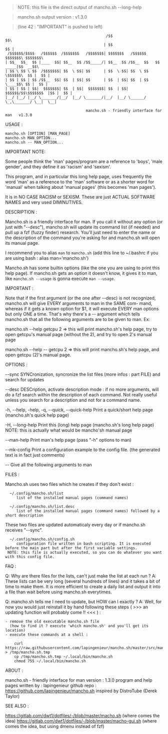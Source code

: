 > NOTE: this file is the direct output of mancho.sh --long-help

> mancho.sh output version : v1.3.0

> (line 42 : "IMPORTANT" is pushed to left)


	                                             /$$                             $$\
	                                            | $$                             $$ |
	 /$$$$$$/$$$$   /$$$$$$  /$$$$$$$   /$$$$$$$| $$$$$$$   /$$$$$$     $$$$$$$\ $$$$$$$\
	| $$_  $$_  $$ |____  $$| $$__  $$ /$$_____/| $$__  $$ /$$__  $$   $$  _____|$$  __$$\
	| $$ \ $$ \ $$  /$$$$$$$| $$  \ $$| $$      | $$  \ $$| $$  \ $$   \$$$$$$\  $$ |  $$ |
	| $$ | $$ | $$ /$$__  $$| $$  | $$| $$      | $$  | $$| $$  | $$    \____$$\ $$ |  $$ |
	| $$ | $$ | $$|  $$$$$$$| $$  | $$|  $$$$$$$| $$  | $$|  $$$$$$/$$\$$$$$$$  |$$ |  $$ |
	|__/ |__/ |__/ \_______/|__/  |__/ \_______/|__/  |__/ \______/ \_,\_______/ \__|  \__|

                                        mancho.sh - friendly interface for man   v1.3.0


USAGE :

	mancho.sh [OPTION] [MAN_PAGE]
	mancho.sh MAN_OPTION...
	mancho.sh -- MAN_OPTION...

IMPORTANT NOTE:

   Some people think the 'man' pages/program are a reference to 'boys', 'male gender', and they define it as 'racism' and 'sexism'.

   This program, and in particular this long help page, uses frequently the word 'man' as a reference to the 'man' software or as a shorter
   word for 'manual' when talking about 'manual pages' (this becomes 'man pages').

   It is in NO CASE RACISM or SEXISM. These are just ACTUAL SOFTWARE NAMES and very used DIMINUTIVES.

DESCRIPTION :

   Mancho.sh is a friendly interface for man. If you call it without any option (or just with "--desc"), mancho.sh will update its command
   list (if needed) and pull up a fzf (fuzzy finder) research. You'll just need to enter the name or the description of the command you're
   asking for and mancho.sh will open its manual page.

   I recommend you to alias `man` to `mancho.sh` (add this line to ~/.bashrc if you are using bash : alias man='mancho.sh')

   Mancho.sh has some builtin options (like the one you are using to print this help page). If mancho.sh gets an option it doesn't know, it
   gives it to man, like `mancho.sh --usage` is gonna execute `man --usage`.

   IMPORTANT :
   
   Note that if the first argument (or the one after --desc) is not recognized, mancho.sh will give EVERY arguments to man in the SAME com-
   mand, whereas if it gets a known option for $1, it will execute EVERY man options but only ONE a time. That's why there's a -- argument
   which tells mancho.sh that all the following arguments are to be given to man. Ex:

   mancho.sh --help getcpu 2
     => this will print mancho.sh's help page, try to open getcpu's manual page (without the 2), and try to open 2's manual page

   mancho.sh --help -- getcpu 2
     => this will print mancho.sh's help page, and open getcpu (2)'s manual page.

OPTIONS :

   --sync
      SYNCronization, syncronize the list files (more infos : part FILE) and search for updates

   --desc
      DESCription, activate description mode : if no more arguments, will do a fzf search within the description of each command.
      Not really useful unless you search for a description and not for a command name.

   -h, --help, -help, -q, --quick, --quick-help
      Print a quick/short help page (mancho.sh's quick help page)

   -H, --long-help
      Print this (long) help page (mancho.sh's long help page)
      NOTE: this is actually what would be mancho'sh manual page

   --man-help
      Print man's help page (pass "-h" options to man)

   --mk-config
      Print a configuration example to the config file.
      (the generated text is in fact just comments)

   --
      Give all the following arguments to man

FILES :

   Mancho.sh uses two files which he creates if they don't exist :
   
      ~/.config/mancho.sh/list
         list of the installed manual pages (command names)

      ~/.config/mancho.sh/list.desc
         list of the installed manual pages (command names) followed by a short description

   These two files are updated automaticaly every day or if mancho.sh receives "--sync".

      ~/.config/mancho.sh/config.sh
         configuration file written in bash scripting. It is executed before the main part but after the first variable settings.
	 NOTE: this file is actually executed, so you can do whatever you want with this config file.

FAQ :

   Q: Why are there files for the lists, can't just make the list at each run ?
   A: These lists can be very long (several hundreds of lines) and it takes a bit of time to make them. It is more efficient to create a
        daily list and output it into a file than wait before using mancho.sh everytimes.

   Q: mancho.sh tells me I need to update, but HOW can I exactly ?
   A: Well, for now you would just reinstall it by hand following these steps ( >>> an updating function will probably come !! <<< ) :

	- remove the old executable mancho.sh file
	  (how to find it ? execute 'which mancho.sh' and you'll get its location)
	- execute these commands at a shell :

	    curl https://raw.githubusercontent.com/lapingenieur/mancho.sh/master/src/mancho.sh > /tmp/mancho.sh.tmp
	    cp /tmp/mancho.sh.tmp ~/.local/bin/mancho.sh
	    chmod 755 ~/.local/bin/mancho.sh

ABOUT :

   mancho.sh - friendly interface for man
   version : 1.3.0
   program and help pages written by : lapingenieur
   github repo : https://github.com/lapingenieur/mancho.sh
   inspired by DistroTube (Derek Taylor)

SEE ALSO :

   https://gitlab.com/dwt1/dotfiles/-/blob/master/macho.sh			(where comes the idea)
   https://gitlab.com/dwt1/dotfiles/-/blob/master/macho-gui.sh			(where comes the idea, but using dmenu instead of fzf)

